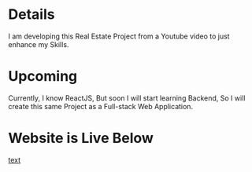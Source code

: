 # Details
I am developing this Real Estate Project from a Youtube video to just enhance my Skills.
# Upcoming
Currently, I know ReactJS, But soon I will start learning Backend, So I will create this same Project as a Full-stack Web Application.
# Website is Live Below
[text](https://real-estate-by-safi.netlify.app/)